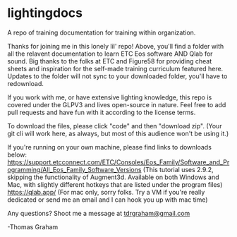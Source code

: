 # lightingdocs
A repo of training documentation for training within organization.

Thanks for joining me in this lonely lil' repo! Above, you'll find a folder with all the relavent documentation to learn ETC Eos software AND Qlab for sound. Big thanks to the folks at ETC and Figure58 for providing cheat sheets and inspiration for the self-made training curriculum featured here. Updates to the folder will not sync to your downloaded folder, you'll have to redownload.

If you work with me, or have extensive lighting knowledge, this repo is covered under the GLPV3 and lives open-source in nature. Feel free to add pull requests and have fun with it according to the license terms.

To download the files, please click "code" and then "download zip". (Your git cli will work here, as always, but most of this audience won't be using it.)

If you're running on your own machine, please find links to downloads below:
https://support.etcconnect.com/ETC/Consoles/Eos_Family/Software_and_Programming/All_Eos_Family_Software_Versions (This tutorial uses 2.9.2, skipping the functionality of Augment3d. Available on both Windows and Mac, with slightly different hotkeys that are listed under the program files)
https://qlab.app/ (For mac only, sorry folks. Try a VM if you're really dedicated or send me an email and I can hook you up with mac time)

Any questions? Shoot me a message at tdrgraham@gmail.com

-Thomas Graham
